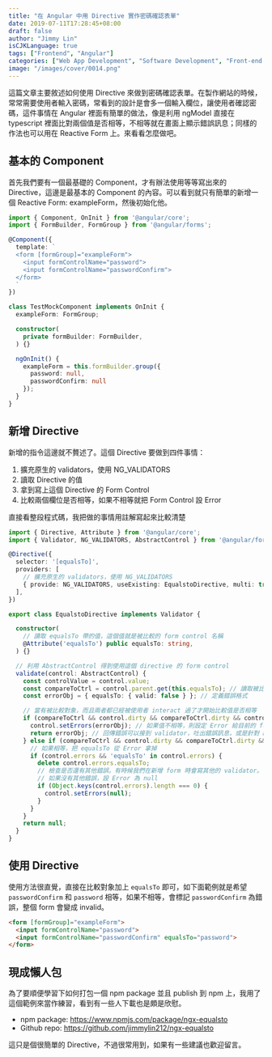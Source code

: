 ```yaml
---
title: "在 Angular 中用 Directive 實作密碼確認表單"
date: 2019-07-11T17:28:45+08:00
draft: false
author: "Jimmy Lin"
isCJKLanguage: true
tags: ["Frontend", "Angular"]
categories: ["Web App Development", "Software Development", "Front-end Development"]
image: "/images/cover/0014.png"
---
```


這篇文章主要敘述如何使用 Directive 來做到密碼確認表單。在製作網站的時候，常常需要使用者輸入密碼，常看到的設計是會多一個輸入欄位，讓使用者確認密碼，這件事情在 Angular 裡面有簡單的做法，像是利用 ngModel 直接在 typescript 裡面比對兩個值是否相等，不相等就在畫面上顯示錯誤訊息；同樣的作法也可以用在 Reactive Form 上。來看看怎麼做吧。

## 基本的 Component
首先我們要有一個最基礎的 Component，才有辦法使用等等寫出來的 Directive，這邊是最基本的 Component 的內容。可以看到就只有簡單的新增一個 Reactive Form: exampleForm，然後初始化他。

```typescript
import { Component, OnInit } from '@angular/core';
import { FormBuilder, FormGroup } from '@angular/forms';

@Component({
  template: `
  <form [formGroup]="exampleForm">
    <input formControlName="password">
    <input formControlName="passwordConfirm">
  </form>
  `
})

class TestMockComponent implements OnInit {
  exampleForm: FormGroup;

  constructor(
    private formBuilder: FormBuilder,
  ) {}

  ngOnInit() {
    exampleForm = this.formBuilder.group({
      password: null,
      passwordConfirm: null
    });
  }
}
```

## 新增 Directive
新增的指令這邊就不贅述了。這個 Directive 要做到四件事情：

1. 擴充原生的 validators，使用 NG_VALIDATORS
2. 讀取 Directive 的值
3. 拿到寫上這個 Directive 的 Form Control
4. 比較兩個欄位是否相等，如果不相等就把 Form Control 設 Error

直接看整段程式碼，我把做的事情用註解寫起來比較清楚

```typescript
import { Directive, Attribute } from '@angular/core';
import { Validator, NG_VALIDATORS, AbstractControl } from '@angular/forms';

@Directive({
  selector: '[equalsTo]',
  providers: [
    // 擴充原生的 validators，使用 NG_VALIDATORS
    { provide: NG_VALIDATORS, useExisting: EqualstoDirective, multi: true },
  ],
})

export class EqualstoDirective implements Validator {

  constructor(
    // 讀取 equalsTo 帶的值，這個值就是被比較的 form control 名稱
    @Attribute('equalsTo') public equalsTo: string,
  ) {}

  // 利用 AbstractControl 得到使用這個 directive 的 form control
  validate(control: AbstractControl) {
    const controlValue = control.value;
    const compareToCtrl = control.parent.get(this.equalsTo); // 讀取被比較對象的值
    const errorObj = { equalsTo: { valid: false } }; // 定義錯誤格式

    // 當有被比較對象，而且兩者都已經被使用者 interact 過了才開始比較值是否相等
    if (compareToCtrl && control.dirty && compareToCtrl.dirty && controlValue !== compareToCtrl.value) {
      control.setErrors(errorObj); // 如果值不相等，則設定 Error 給目前的 form control
      return errorObj; // 回傳錯誤可以接到 validator，吐出錯誤訊息，或是針對 DOM 操作
    } else if (compareToCtrl && control.dirty && compareToCtrl.dirty && controlValue === compareToCtrl.value) {
      // 如果相等，把 equalsTo 從 Error 拿掉
      if (control.errors && 'equalsTo' in control.errors) {
        delete control.errors.equalsTo;
        // 檢查是否還有其他錯誤。有時候我們在新增 form 時會寫其他的 validator。
        // 如果沒有其他錯誤，設 Error 為 null
        if (Object.keys(control.errors).length === 0) {
          control.setErrors(null);
        }
      }
    }
    return null;
  }
}
```

## 使用 Directive
使用方法很直覺，直接在比較對象加上 `equalsTo` 即可，如下面範例就是希望 `passwordConfirm` 和 `password` 相等，如果不相等，會標記 `passwordConfirm` 為錯誤，整個 form 會變成 invalid。

```HTML
<form [formGroup]="exampleForm">
  <input formControlName="password">
  <input formControlName="passwordConfirm" equalsTo="password">
</form>
```

## 現成懶人包
為了要順便學習下如何打包一個 npm package 並且 publish 到 npm 上，我用了這個範例來當作練習，看到有一些人下載也是頗是欣慰。

- npm package: https://www.npmjs.com/package/ngx-equalsto
- Github repo: https://github.com/jimmylin212/ngx-equalsto

這只是個很簡單的 Directive，不過很常用到，如果有一些建議也歡迎留言。


